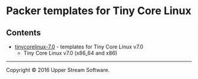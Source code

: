 # Packer templates for Tiny Core Linux

## Contents

* [tinycorelinux-7.0](tinycorelinux-7.0/README.mdown) - templates for Tiny Core Linux v7.0
    * Tiny Core Linux v7.0 (x86_64 and x86)

- - -

Copyright &copy; 2016 Upper Stream Software.
